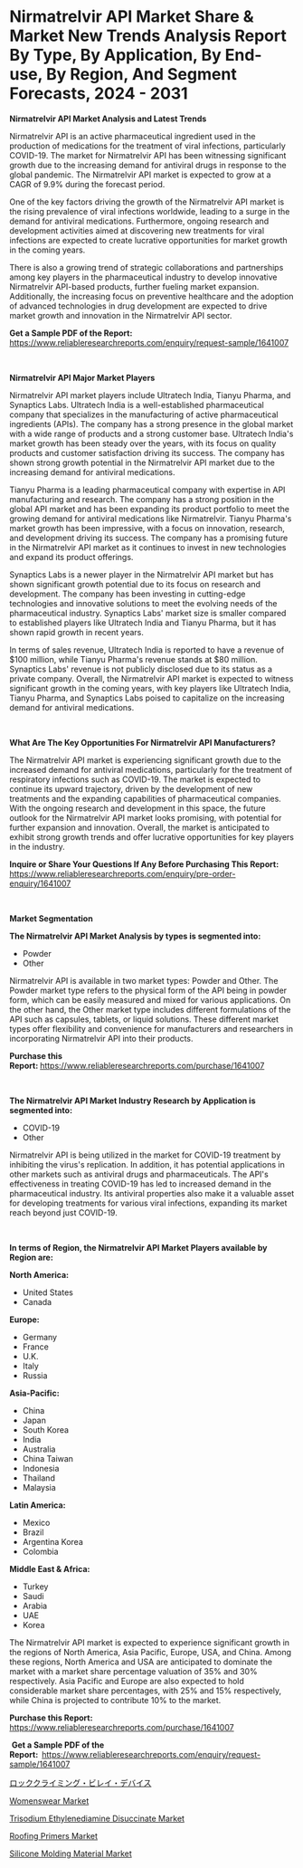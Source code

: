 <p><h1>Nirmatrelvir API Market Share & Market New Trends Analysis Report By Type, By Application, By End-use, By Region, And Segment Forecasts, 2024 - 2031</h1></p><p><strong>Nirmatrelvir API Market Analysis and Latest Trends</strong></p>
<p><p>Nirmatrelvir API is an active pharmaceutical ingredient used in the production of medications for the treatment of viral infections, particularly COVID-19. The market for Nirmatrelvir API has been witnessing significant growth due to the increasing demand for antiviral drugs in response to the global pandemic. The Nirmatrelvir API market is expected to grow at a CAGR of 9.9% during the forecast period.</p><p>One of the key factors driving the growth of the Nirmatrelvir API market is the rising prevalence of viral infections worldwide, leading to a surge in the demand for antiviral medications. Furthermore, ongoing research and development activities aimed at discovering new treatments for viral infections are expected to create lucrative opportunities for market growth in the coming years.</p><p>There is also a growing trend of strategic collaborations and partnerships among key players in the pharmaceutical industry to develop innovative Nirmatrelvir API-based products, further fueling market expansion. Additionally, the increasing focus on preventive healthcare and the adoption of advanced technologies in drug development are expected to drive market growth and innovation in the Nirmatrelvir API sector.</p></p>
<p><strong>Get a Sample PDF of the Report:&nbsp;</strong> <a href="https://www.reliableresearchreports.com/enquiry/request-sample/1641007">https://www.reliableresearchreports.com/enquiry/request-sample/1641007</a></p>
<p>&nbsp;</p>
<p><strong>Nirmatrelvir API Major Market Players</strong></p>
<p><p>Nirmatrelvir API market players include Ultratech India, Tianyu Pharma, and Synaptics Labs. Ultratech India is a well-established pharmaceutical company that specializes in the manufacturing of active pharmaceutical ingredients (APIs). The company has a strong presence in the global market with a wide range of products and a strong customer base. Ultratech India's market growth has been steady over the years, with its focus on quality products and customer satisfaction driving its success. The company has shown strong growth potential in the Nirmatrelvir API market due to the increasing demand for antiviral medications.</p><p>Tianyu Pharma is a leading pharmaceutical company with expertise in API manufacturing and research. The company has a strong position in the global API market and has been expanding its product portfolio to meet the growing demand for antiviral medications like Nirmatrelvir. Tianyu Pharma's market growth has been impressive, with a focus on innovation, research, and development driving its success. The company has a promising future in the Nirmatrelvir API market as it continues to invest in new technologies and expand its product offerings.</p><p>Synaptics Labs is a newer player in the Nirmatrelvir API market but has shown significant growth potential due to its focus on research and development. The company has been investing in cutting-edge technologies and innovative solutions to meet the evolving needs of the pharmaceutical industry. Synaptics Labs' market size is smaller compared to established players like Ultratech India and Tianyu Pharma, but it has shown rapid growth in recent years.</p><p>In terms of sales revenue, Ultratech India is reported to have a revenue of $100 million, while Tianyu Pharma's revenue stands at $80 million. Synaptics Labs' revenue is not publicly disclosed due to its status as a private company. Overall, the Nirmatrelvir API market is expected to witness significant growth in the coming years, with key players like Ultratech India, Tianyu Pharma, and Synaptics Labs poised to capitalize on the increasing demand for antiviral medications.</p></p>
<p>&nbsp;</p>
<p><strong>What Are The Key Opportunities For Nirmatrelvir API Manufacturers?</strong></p>
<p><p>The Nirmatrelvir API market is experiencing significant growth due to the increased demand for antiviral medications, particularly for the treatment of respiratory infections such as COVID-19. The market is expected to continue its upward trajectory, driven by the development of new treatments and the expanding capabilities of pharmaceutical companies. With the ongoing research and development in this space, the future outlook for the Nirmatrelvir API market looks promising, with potential for further expansion and innovation. Overall, the market is anticipated to exhibit strong growth trends and offer lucrative opportunities for key players in the industry.</p></p>
<p><strong>Inquire or Share Your Questions If Any Before Purchasing This Report:</strong> <a href="https://www.reliableresearchreports.com/enquiry/pre-order-enquiry/1641007">https://www.reliableresearchreports.com/enquiry/pre-order-enquiry/1641007</a></p>
<p>&nbsp;</p>
<p><strong>Market Segmentation</strong></p>
<p><strong>The Nirmatrelvir API Market Analysis by types is segmented into:</strong></p>
<p><ul><li>Powder</li><li>Other</li></ul></p>
<p><p>Nirmatrelvir API is available in two market types: Powder and Other. The Powder market type refers to the physical form of the API being in powder form, which can be easily measured and mixed for various applications. On the other hand, the Other market type includes different formulations of the API such as capsules, tablets, or liquid solutions. These different market types offer flexibility and convenience for manufacturers and researchers in incorporating Nirmatrelvir API into their products.</p></p>
<p><strong>Purchase this Report:&nbsp;</strong><a href="https://www.reliableresearchreports.com/purchase/1641007">https://www.reliableresearchreports.com/purchase/1641007</a></p>
<p>&nbsp;</p>
<p><strong>The Nirmatrelvir API Market Industry Research by Application is segmented into:</strong></p>
<p><ul><li>COVID-19</li><li>Other</li></ul></p>
<p><p>Nirmatrelvir API is being utilized in the market for COVID-19 treatment by inhibiting the virus's replication. In addition, it has potential applications in other markets such as antiviral drugs and pharmaceuticals. The API's effectiveness in treating COVID-19 has led to increased demand in the pharmaceutical industry. Its antiviral properties also make it a valuable asset for developing treatments for various viral infections, expanding its market reach beyond just COVID-19.</p></p>
<p>&nbsp;</p>
<p><strong>In terms of Region, the Nirmatrelvir API Market Players available by Region are:</strong></p>
<p>
    <p> <strong> North America: </strong>
        <ul>
            <li>United States</li>
            <li>Canada</li>
        </ul>
        </p> 
    <p> <strong> Europe: </strong>
        <ul>
            <li>Germany</li>
            <li>France</li>
            <li>U.K.</li>
            <li>Italy</li>
            <li>Russia</li>
        </ul>
        </p> 
    <p> <strong> Asia-Pacific: </strong>
        <ul>
            <li>China</li>
            <li>Japan</li>
            <li>South Korea</li>
            <li>India</li>
            <li>Australia</li>
            <li>China Taiwan</li>
            <li>Indonesia</li>
            <li>Thailand</li>
            <li>Malaysia</li>
        </ul>
        </p> 
    <p> <strong> Latin America: </strong>
        <ul>
            <li>Mexico</li>
            <li>Brazil</li>
            <li>Argentina Korea</li>
            <li>Colombia</li>
        </ul>
        </p> 
    <p> <strong> Middle East & Africa: </strong>
        <ul>
            <li>Turkey</li>
            <li>Saudi</li>
            <li>Arabia</li>
            <li>UAE</li>
            <li>Korea</li>
        </ul>
    </p>
    </p>
<p><p>The Nirmatrelvir API market is expected to experience significant growth in the regions of North America, Asia Pacific, Europe, USA, and China. Among these regions, North America and USA are anticipated to dominate the market with a market share percentage valuation of 35% and 30% respectively. Asia Pacific and Europe are also expected to hold considerable market share percentages, with 25% and 15% respectively, while China is projected to contribute 10% to the market.</p></p>
<p><strong>Purchase this Report: </strong><a href="https://www.reliableresearchreports.com/purchase/1641007">https://www.reliableresearchreports.com/purchase/1641007</a></p>
<p>&nbsp;<strong>Get a Sample PDF of the Report:&nbsp;&nbsp;</strong><a href="https://www.reliableresearchreports.com/enquiry/request-sample/1641007">https://www.reliableresearchreports.com/enquiry/request-sample/1641007</a></p>
<p><strong></strong></p>
<p><p><a href="https://github.com/jkjreqjscoxx7/Market-Research-Report-List-1/blob/main/8425792193951.md">ロッククライミング・ビレイ・デバイス</a></p><p><a href="https://issuu.com/reportprime-2/docs/womenswear-market-size-2030.pptx">Womenswear Market</a></p><p><a href="https://github.com/brenzgnarento/Market-Research-Report-List-1/blob/main/trisodium-ethylenediamine-disuccinate-market.md">Trisodium Ethylenediamine Disuccinate Market</a></p><p><a href="https://issuu.com/reportprime-2/docs/roofing-primers-market-size-2030.pptx">Roofing Primers Market</a></p><p><a href="https://github.com/jerrycopelandthomaswsqd8q/Market-Research-Report-List-1/blob/main/silicone-molding-material-market.md">Silicone Molding Material Market</a></p></p>